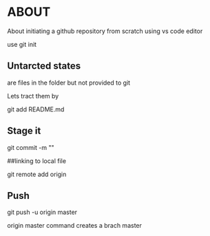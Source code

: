 # ABOUT

About initiating a github repository from scratch using vs code editor

use git init

## Untarcted states 

are files in the folder but not provided to git 

Lets tract them by

git add README.md

## Stage it

git commit -m ""

##linking to local file

git remote add origin <url>


## Push

git push -u origin master

origin master command creates a brach master

